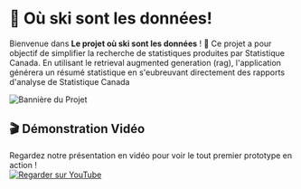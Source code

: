# 🎉  Où ski sont les données!

Bienvenue dans **Le projet où ski sont les données** ! 
🚀 Ce projet a pour objectif de simplifier la recherche de statistiques produites par Statistique Canada. 
En utilisant le retrieval augmented generation (rag), l'application générera un résumé statistique en s'eubreuvant directement des rapports d'analyse de Statistique Canada

![Bannière du Projet]([(https://github.com/JulienArmand1/RAG-stat/blob/main/lama%20rag%20stat.png)])

## 🎬 Démonstration Vidéo

Regardez notre présentation en vidéo pour voir le tout premier prototype en action !  
[![Regarder sur YouTube](https://img.youtube.com/vi/VIDEO_ID/maxresdefault.jpg)]([https://www.youtube.com/watch?v=VIDEO_ID](https://youtu.be/WMAcnY7T6Ds?si=OIk4G-LuDMhNG3gK))




